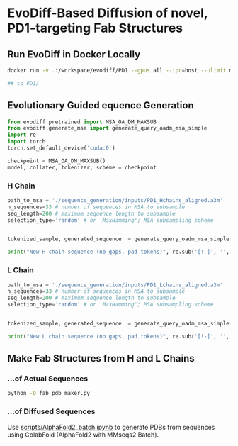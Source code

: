 # EvoDiff-Based Diffusion of novel, PD1-targeting Fab Structures


## Run EvoDiff in Docker Locally
```bash
docker run -v .:/workspace/evodiff/PD1 --gpus all --ipc=host --ulimit memlock=-1 --ulimit stack=67108864 --name evodiff --rm -it evodiff /bin/bash

## cd PD1/
```

## Evolutionary Guided equence Generation

```python
from evodiff.pretrained import MSA_OA_DM_MAXSUB
from evodiff.generate_msa import generate_query_oadm_msa_simple
import re
import torch
torch.set_default_device('cuda:0')

checkpoint = MSA_OA_DM_MAXSUB()
model, collater, tokenizer, scheme = checkpoint
```

### H Chain
```python
path_to_msa = './sequence_generation/inputs/PD1_Hchains_aligned.a3m'
n_sequences=33 # number of sequences in MSA to subsample
seq_length=200 # maximum sequence length to subsample
selection_type='random' # or 'MaxHamming'; MSA subsampling scheme


tokenized_sample, generated_sequence  = generate_query_oadm_msa_simple(path_to_msa, model, tokenizer, n_sequences, seq_length, device=0, selection_type=selection_type)

print("New H chain sequence (no gaps, pad tokens)", re.sub('[!-]', '', generated_sequence[0][0],))
```

### L Chain
```python
path_to_msa = './sequence_generation/inputs/PD1_Lchains_aligned.a3m'
n_sequences=33 # number of sequences in MSA to subsample
seq_length=200 # maximum sequence length to subsample
selection_type='random' # or 'MaxHamming'; MSA subsampling scheme


tokenized_sample, generated_sequence  = generate_query_oadm_msa_simple(path_to_msa, model, tokenizer, n_sequences, seq_length, device=0, selection_type=selection_type)

print("New L chain sequence (no gaps, pad tokens)", re.sub('[!-]', '', generated_sequence[0][0],))
```


## Make Fab Structures from H and L Chains

### ...of Actual Sequences

```bash
python -O fab_pdb_maker.py 
```

### ...of Diffused Sequences

Use [scripts/AlphaFold2_batch.ipynb](scripts/AlphaFold2_batch.ipynb) to generate PDBs from sequences using ColabFold (AlphaFold2 with MMseqs2 Batch).
